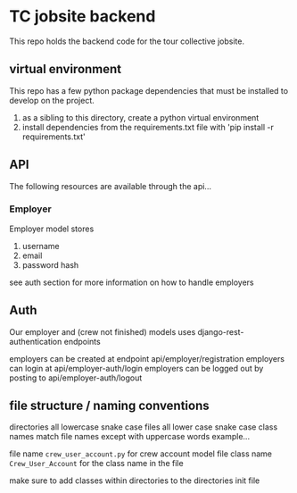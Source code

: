 # TC jobsite backend
This repo holds the backend code for the tour collective jobsite.

## virtual environment
This repo has a few python package dependencies that must be installed to develop on the project.

1. as a sibling to this directory, create a python virtual environment
1. install dependencies from the requirements.txt file with 'pip install -r requirements.txt'

## API
The following resources are available through the api...

### Employer
Employer model stores 
1. username
1. email
1. password hash

see auth section for more information on how to handle employers

## Auth
Our employer and (crew not finished) models uses django-rest-authentication endpoints

employers can be created at endpoint api/employer/registration
employers can login at api/employer-auth/login
employers can be logged out by posting to api/employer-auth/logout


## file structure / naming conventions

directories all lowercase snake case
files all lower case snake case
class names match file names except with uppercase words
example...

file name `crew_user_account.py` for crew account model file
class name `Crew_User_Account` for the class name in the file

make sure to add classes within directories to the directories init file


